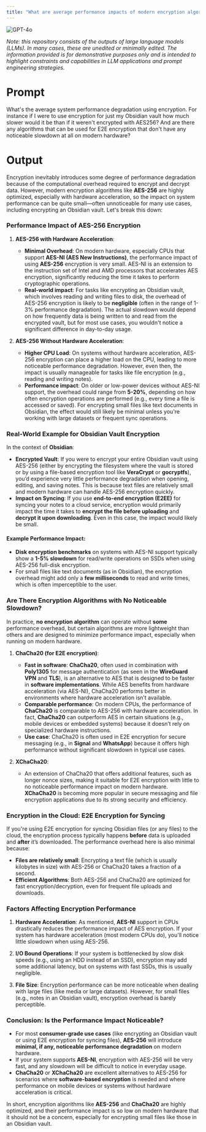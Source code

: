 ```yaml
---
title: "What are average performance impacts of modern encryption algorithms"
---
```

![GPT-4o](https://img.shields.io/badge/GPT--4o-3333FF?style=for-the-badge&logo=openai&logoColor=white)



*Note: this repository consists of the outputs of large language models (LLMs). In many cases, these are unedited or minimally edited. The information provided is for demonstrative purposes only and is intended to highlight constraints and capabilities in LLM applications and prompt engineering strategies.*


# Prompt

What's the average system performance degradation using encryption. For instance if I were to use encryption for just my Obsidian vault how much slower would it be than if it weren't encrypted with AES256? And are there any algorithms that can be used for E2E encryption that don't have any noticeable slowdown at all on modern hardware?

# Output

Encryption inevitably introduces some degree of performance degradation because of the computational overhead required to encrypt and decrypt data. However, modern encryption algorithms like **AES-256** are highly optimized, especially with hardware acceleration, so the impact on system performance can be quite small—often unnoticeable for many use cases, including encrypting an Obsidian vault. Let's break this down:

### **Performance Impact of AES-256 Encryption**

1. **AES-256 with Hardware Acceleration**:
   - **Minimal Overhead**: On modern hardware, especially CPUs that support **AES-NI (AES New Instructions)**, the performance impact of using **AES-256** encryption is very small. AES-NI is an extension to the instruction set of Intel and AMD processors that accelerates AES encryption, significantly reducing the time it takes to perform cryptographic operations.
   - **Real-world impact**: For tasks like encrypting an Obsidian vault, which involves reading and writing files to disk, the overhead of AES-256 encryption is likely to be **negligible** (often in the range of 1-3% performance degradation). The actual slowdown would depend on how frequently data is being written to and read from the encrypted vault, but for most use cases, you wouldn't notice a significant difference in day-to-day usage.

2. **AES-256 Without Hardware Acceleration**:
   - **Higher CPU Load**: On systems without hardware acceleration, AES-256 encryption can place a higher load on the CPU, leading to more noticeable performance degradation. However, even then, the impact is usually manageable for tasks like file encryption (e.g., reading and writing notes).
   - **Performance impact**: On older or low-power devices without AES-NI support, the overhead could range from **5-20%**, depending on how often encryption operations are performed (e.g., every time a file is accessed or saved). For encrypting small files like text documents in Obsidian, the effect would still likely be minimal unless you're working with large datasets or frequent sync operations.

### **Real-World Example for Obsidian Vault Encryption**

In the context of **Obsidian**:
- **Encrypted Vault**: If you were to encrypt your entire Obsidian vault using AES-256 (either by encrypting the filesystem where the vault is stored or by using a file-based encryption tool like **VeraCrypt** or **gocryptfs**), you’d experience very little performance degradation when opening, editing, and saving notes. This is because text files are relatively small and modern hardware can handle AES-256 encryption quickly.
- **Impact on Syncing**: If you use **end-to-end encryption (E2EE)** for syncing your notes to a cloud service, encryption would primarily impact the time it takes to **encrypt the file before uploading** and **decrypt it upon downloading**. Even in this case, the impact would likely be small.

#### Example Performance Impact:
- **Disk encryption benchmarks** on systems with AES-NI support typically show a **1-5% slowdown** for read/write operations on SSDs when using AES-256 full-disk encryption.
- For small files like text documents (as in Obsidian), the encryption overhead might add only a **few milliseconds** to read and write times, which is often imperceptible to the user.

### **Are There Encryption Algorithms with No Noticeable Slowdown?**

In practice, **no encryption algorithm** can operate without **some** performance overhead, but certain algorithms are more lightweight than others and are designed to minimize performance impact, especially when running on modern hardware.

1. **ChaCha20 (for E2E encryption)**:
   - **Fast in software**: **ChaCha20**, often used in combination with **Poly1305** for message authentication (as seen in the **WireGuard VPN** and **TLS**), is an alternative to AES that is designed to be faster in **software implementations**. While AES benefits from hardware acceleration (via AES-NI), ChaCha20 performs better in environments where hardware acceleration isn’t available.
   - **Comparable performance**: On modern CPUs, the performance of **ChaCha20** is comparable to AES-256 with hardware acceleration. In fact, **ChaCha20** can outperform AES in certain situations (e.g., mobile devices or embedded systems) because it doesn’t rely on specialized hardware instructions.
   - **Use case**: ChaCha20 is often used in E2E encryption for secure messaging (e.g., in **Signal** and **WhatsApp**) because it offers high performance without significant slowdown in typical use cases.

2. **XChaCha20**:
   - An extension of ChaCha20 that offers additional features, such as longer nonce sizes, making it suitable for E2E encryption with little to no noticeable performance impact on modern hardware. **XChaCha20** is becoming more popular in secure messaging and file encryption applications due to its strong security and efficiency.

### **Encryption in the Cloud: E2E Encryption for Syncing**

If you're using E2E encryption for syncing Obsidian files (or any files) to the cloud, the encryption process typically happens **before** data is uploaded and **after** it’s downloaded. The performance overhead here is also minimal because:
- **Files are relatively small**: Encrypting a text file (which is usually kilobytes in size) with AES-256 or ChaCha20 takes a fraction of a second.
- **Efficient Algorithms**: Both AES-256 and ChaCha20 are optimized for fast encryption/decryption, even for frequent file uploads and downloads.

### **Factors Affecting Encryption Performance**

1. **Hardware Acceleration**: As mentioned, **AES-NI** support in CPUs drastically reduces the performance impact of AES encryption. If your system has hardware acceleration (most modern CPUs do), you'll notice little slowdown when using AES-256.
   
2. **I/O Bound Operations**: If your system is bottlenecked by slow disk speeds (e.g., using an HDD instead of an SSD), encryption may add some additional latency, but on systems with fast SSDs, this is usually negligible.

3. **File Size**: Encryption performance can be more noticeable when dealing with large files (like media or large datasets). However, for small files (e.g., notes in an Obsidian vault), encryption overhead is barely perceptible.

### **Conclusion: Is the Performance Impact Noticeable?**
- For most **consumer-grade use cases** (like encrypting an Obsidian vault or using E2E encryption for syncing files), **AES-256** will introduce **minimal, if any, noticeable performance degradation** on modern hardware.
- If your system supports **AES-NI**, encryption with AES-256 will be very fast, and any slowdown will be difficult to notice in everyday usage.
- **ChaCha20** or **XChaCha20** are excellent alternatives to AES-256 for scenarios where **software-based encryption** is needed and where performance on mobile devices or systems without hardware acceleration is critical.

In short, encryption algorithms like **AES-256** and **ChaCha20** are highly optimized, and their performance impact is so low on modern hardware that it should not be a concern, especially for encrypting small files like those in an Obsidian vault.
